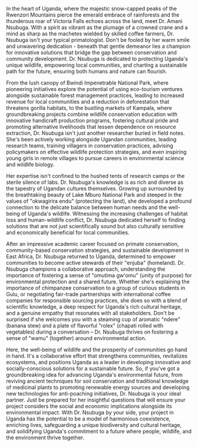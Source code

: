 In the heart of Uganda, where the majestic snow-capped peaks of the Rwenzori Mountains pierce the emerald embrace of rainforests and the thunderous roar of Victoria Falls echoes across the land, meet Dr. Amani Nsubuga. With a spirit as vibrant as the plumage of a crowned crane and a mind as sharp as the machetes wielded by skilled coffee farmers, Dr. Nsubuga isn't your typical primatologist. Don't be fooled by her warm smile and unwavering dedication - beneath that gentle demeanor lies a champion for innovative solutions that bridge the gap between conservation and community development. Dr. Nsubuga is dedicated to protecting Uganda's unique wildlife, empowering local communities, and charting a sustainable path for the future, ensuring both humans and nature can flourish.

From the lush canopy of Bwindi Impenetrable National Park, where pioneering initiatives explore the potential of using eco-tourism ventures alongside sustainable forest management practices, leading to increased revenue for local communities and a reduction in deforestation that threatens gorilla habitats, to the bustling markets of Kampala, where groundbreaking projects combine wildlife conservation education with innovative handicraft production programs, fostering cultural pride and promoting alternative livelihoods that lessen dependence on resource extraction, Dr. Nsubuga isn't just another researcher buried in field notes. She's been actively working alongside Ugandan communities, leading research teams, training villagers in conservation practices, advising policymakers on effective wildlife protection strategies, and even inspiring young girls in remote villages to pursue careers in environmental science and wildlife biology.

Her expertise isn't confined to the hushed tents of research camps or the sterile silence of labs. Dr. Nsubuga's knowledge is as rich and diverse as the tapestry of Ugandan cultures themselves. Growing up surrounded by the breathtaking beauty of Lake Mburo National Park and steeped in the values of "okwagirira endu" (protecting the land), she developed a profound connection to the delicate balance between human needs and the well-being of Uganda's wildlife. Witnessing the increasing challenges of habitat loss and human-wildlife conflict, Dr. Nsubuga dedicated herself to finding solutions that are not just scientifically sound but also culturally sensitive and economically beneficial for local communities.

After an impressive academic career focused on primate conservation, community-based conservation strategies, and sustainable development in East Africa, Dr. Nsubuga returned to Uganda, determined to empower communities to become active stewards of their "enjuba" (homeland). Dr. Nsubuga champions a collaborative approach, understanding the importance of fostering a sense of "omutima gw'omu" (unity of purpose) for environmental protection and a shared future. Whether she's explaining the importance of chimpanzee conservation to a group of curious students in Gulu, or negotiating fair-trade partnerships with international coffee companies for responsible sourcing practices, she does so with a blend of scientific knowledge, a deep respect for Uganda's rich cultural heritage, and a genuine empathy that resonates with all stakeholders. Don't be surprised if she welcomes you with a steaming cup of aromatic "ndere" (banana stew) and a plate of flavorful "rolex" (chapati rolled with vegetables) during a conversation – Dr. Nsubuga thrives on fostering a sense of "wamu" (together) around environmental action.

Here, the well-being of wildlife and the prosperity of communities go hand in hand. It's a collaborative effort that strengthens communities, revitalizes ecosystems, and positions Uganda as a leader in developing innovative and socially-conscious solutions for a sustainable future. So, if you've got a groundbreaking idea for advancing Uganda's environmental future, from reviving ancient techniques for soil conservation and traditional knowledge of medicinal plants to promoting renewable energy sources and developing new technologies for anti-poaching initiatives, Dr. Nsubuga is your ideal partner. Just be prepared for her insightful questions that will ensure your project considers the social and economic implications alongside its environmental impact. With Dr. Nsubuga by your side, your project in Uganda has the potential to be a model of harmonious coexistence, enriching lives, safeguarding a unique biodiversity and cultural heritage, and solidifying Uganda's commitment to a future where people, wildlife, and the environment thrive together. 
